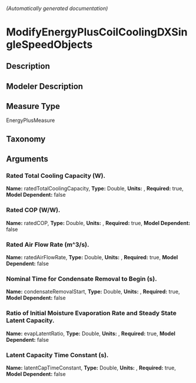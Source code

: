 

###### (Automatically generated documentation)

# ModifyEnergyPlusCoilCoolingDXSingleSpeedObjects

## Description


## Modeler Description


## Measure Type
EnergyPlusMeasure

## Taxonomy


## Arguments


### Rated Total Cooling Capacity (W).

**Name:** ratedTotalCoolingCapacity,
**Type:** Double,
**Units:** ,
**Required:** true,
**Model Dependent:** false

### Rated COP (W/W).

**Name:** ratedCOP,
**Type:** Double,
**Units:** ,
**Required:** true,
**Model Dependent:** false

### Rated Air Flow Rate (m^3/s).

**Name:** ratedAirFlowRate,
**Type:** Double,
**Units:** ,
**Required:** true,
**Model Dependent:** false

### Nominal Time for Condensate Removal to Begin (s).

**Name:** condensateRemovalStart,
**Type:** Double,
**Units:** ,
**Required:** true,
**Model Dependent:** false

### Ratio of Initial Moisture Evaporation Rate and Steady State Latent Capacity.

**Name:** evapLatentRatio,
**Type:** Double,
**Units:** ,
**Required:** true,
**Model Dependent:** false

### Latent Capacity Time Constant (s).

**Name:** latentCapTimeConstant,
**Type:** Double,
**Units:** ,
**Required:** true,
**Model Dependent:** false




